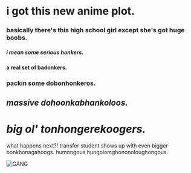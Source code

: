 # i got this new anime plot.  
### basically there's this high school girl except she's got huge boobs. 
##### i mean some serious honkers.  
#### a real set of badonkers. 
### packin some dobonhonkeros.  
## _massive dohoonkabhankoloos._  
# **_big ol' tonhongerekoogers._**  
what happens next?! transfer student shows up with even bigger bonkhonagahoogs. humongous hungolomghononoloughongous.
  
![GANG](https://i.kym-cdn.com/entries/icons/original/000/017/280/e29.jpg "ignorant shit tho")
